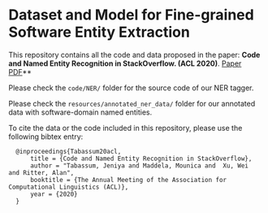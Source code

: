 # Dataset and Model for Fine-grained Software Entity Extraction

This repository contains all the code and data proposed in the paper:  **Code and Named Entity Recognition in  StackOverflow. (ACL 2020)**.  [Paper PDF](https://www.google.com)**

Please check the `code/NER/` folder for the source code of our NER tagger.

Please check the `resources/annotated_ner_data/` folder for our annotated data with software-domain named entities.

To cite the data or the code included in this repository, please use the following bibtex entry:


      @inproceedings{Tabassum20acl,
          title = {Code and Named Entity Recognition in StackOverflow},
          author = "Tabassum, Jeniya and Maddela, Mounica and  Xu, Wei  and Ritter, Alan",
          booktitle = {The Annual Meeting of the Association for Computational Linguistics (ACL)},
          year = {2020}
      }

